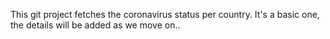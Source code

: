 This git project fetches the coronavirus status per country. It's a basic one, the details will be added as we move on..
